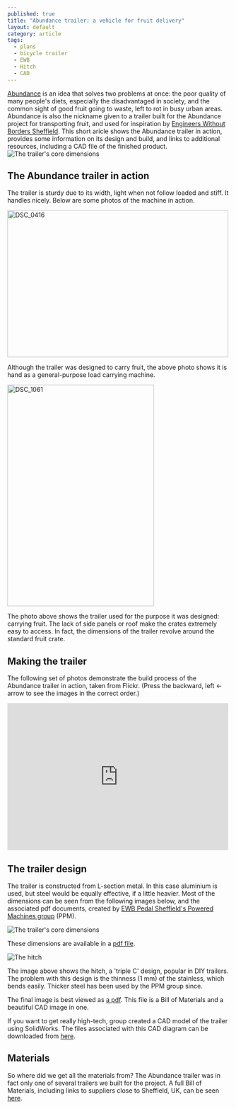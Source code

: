 ```yaml
---
published: true
title: "Abundance trailer: a vehicle for fruit delivery"
layout: default
category: article
tags: 
  - plans
  - bicycle trailer
  - EWB
  - Hitch
  - CAD
---
```


[Abundance](http://growsheffield.com/abundance/) is an idea that solves two problems at once: the poor quality of many people's diets, especially the disadvantaged in society, and the common sight of good fruit going to waste, left to rot in busy urban areas. 
Abundance is also the nickname given to a trailer built for the Abundance project for transporting fruit, and used for inspiration by [Engineers Without Borders Sheffield](https://ewb.shef.ac.uk/). This short aricle shows the Abundance trailer in action, provides some information on its design and build, and links to additional resources, including a CAD file of the finished product. 
![The trailer's core dimensions](http://ecotechnologies.github.com/images/Abundance-trailer3.png)

## The Abundance trailer in action

The trailer is sturdy due to its width, light when not follow loaded and stiff. It handles nicely. Below are some photos of the machine in action. 

<a href="http://www.flickr.com/photos/97888609@N02/10509807436/" title="DSC_0416 by robinlovelace, on Flickr"><img src="http://farm8.staticflickr.com/7370/10509807436_23206bb7b9.jpg" width="500" height="332" alt="DSC_0416"></a>

Although the trailer was designed to carry fruit, the above photo shows it is hand as a general-purpose load carrying machine. 

<a href="http://www.flickr.com/photos/97888609@N02/10509820194/" title="DSC_1061 by robinlovelace, on Flickr"><img src="http://farm6.staticflickr.com/5475/10509820194_6d583286fc.jpg" width="332" height="500" alt="DSC_1061"></a>

The photo above shows the trailer used for the purpose it was designed: carrying fruit. The lack of side panels or roof make the crates extremely easy to access. In fact, the dimensions of the trailer revolve around the standard fruit crate. 

## Making the trailer

The following set of photos demonstrate the build process of the Abundance trailer in action, taken from Flickr. (Press the backward, left <- arrow to see the images in the correct order.)

<iframe src="https://www.flickr.com/photos/97888609@N02/10509991073/player/11d1800a82" height="332" width="500"  frameborder="0" allowfullscreen webkitallowfullscreen mozallowfullscreen oallowfullscreen msallowfullscreen></iframe>

## The trailer design

The trailer is constructed from L-section metal. In this case aluminium is used, but steel would be equally effective, if a little heavier. Most of the dimensions can be seen from the following images below, and the associated pdf documents, created by [EWB Pedal Sheffield's Powered Machines group](https://ewb.shef.ac.uk/projects/pedal-powered-machines/) (PPM).

![The trailer's core dimensions](http://ecotechnologies.github.com/images/Abundance-trailer3.png)

These dimensions are available in a [pdf file](http://uspace.shef.ac.uk/servlet/JiveServlet/download/54138-1-40255/Assembly%20of%20Trailer%20drawing%203.PDF).

![The hitch](http://ecotechnologies.github.com/images/Abundance-trailer2.png)

The image above shows the hitch, a 'triple C' design, popular in DIY trailers. The problem with this design is the thinness (1 mm) of the stainless, which bends easily. Thicker steel has been used by the PPM group since. 

The final image is best viewed as [a pdf](http://uspace.shef.ac.uk/servlet/JiveServlet/download/54138-1-40260/Assembly%20of%20Trailer%20drawing%201.PDF). This file is a Bill of Materials and a beautiful CAD image in one. 

If you want to get really high-tech,  group created a CAD model of the trailer using SolidWorks. The files associated with this CAD diagram can be downloaded from [here](http://uspace.shef.ac.uk/servlet/JiveServlet/download/54139-1-40261/Assembly%20of%20Trailer.SLDASM.zip).

## Materials

So where did we get all the materials from? The Abundance trailer was in fact only one of several trailers we built for the project. A full Bill of Materials, including links to suppliers close to Sheffield, UK, can be seen [here](https://docs.google.com/spreadsheet/ccc?key=0AlDMH7lcqBCodHZwMFNfajVqOEk0bkRIOElJRHJ1eUE&usp=sharing).
